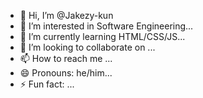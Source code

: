 - 👋 Hi, I’m @Jakezy-kun
- 👀 I’m interested in Software Engineering...
- 🌱 I’m currently learning HTML/CSS/JS...
- 💞️ I’m looking to collaborate on ...
- 📫 How to reach me ...
- 😄 Pronouns: he/him...
- ⚡ Fun fact: ...

<!---
Jakezy-kun/Jakezy-kun is a ✨ special ✨ repository because its `README.md` (this file) appears on your GitHub profile.
You can click the Preview link to take a look at your changes.
--->
